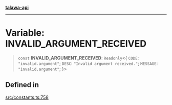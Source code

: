 [**talawa-api**](../../README.md)

***

# Variable: INVALID\_ARGUMENT\_RECEIVED

> `const` **INVALID\_ARGUMENT\_RECEIVED**: `Readonly`\<\{ `CODE`: `"invalid.argument"`; `DESC`: `"Invalid argument received."`; `MESSAGE`: `"invalid.argument"`; \}\>

## Defined in

[src/constants.ts:758](https://github.com/Suyash878/talawa-api/blob/b5a9d8b4a1ea678a3d6f5b710b3721f91a3052fc/src/constants.ts#L758)
